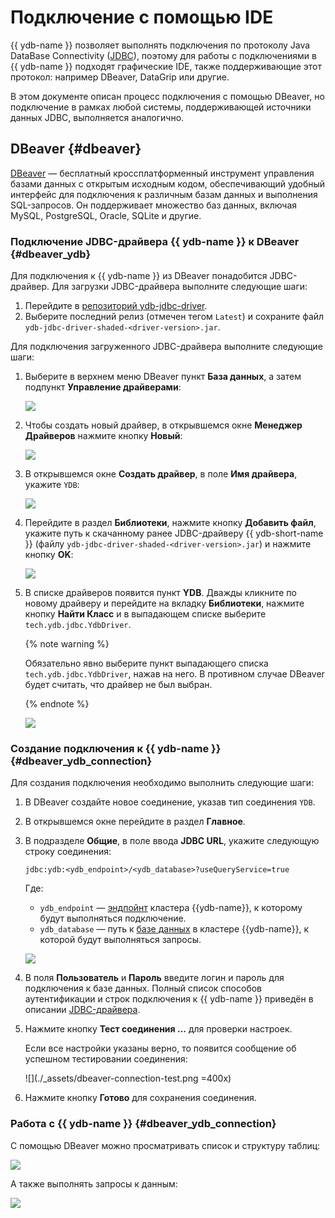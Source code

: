 # Подключение с помощью IDE

{{ ydb-name }} позволяет выполнять подключения по протоколу Java DataBase Connectivity ([JDBC](https://ru.wikipedia.org/wiki/Java_Database_Connectivity)), поэтому для работы с подключениями в {{ ydb-name }} подходят графические IDE, также поддерживающие этот протокол: например DBeaver, DataGrip или другие.

В этом документе описан процесс подключения с помощью DBeaver, но подключение в рамках любой системы, поддерживающей источники данных JDBC, выполняется аналогично.

## DBeaver {#dbeaver}

[DBeaver](https://dbeaver.com) — бесплатный кроссплатформенный инструмент управления базами данных с открытым исходным кодом, обеспечивающий удобный интерфейс для подключения к различным базам данных и выполнения SQL-запросов. Он поддерживает множество баз данных, включая MySQL, PostgreSQL, Oracle, SQLite и другие.

### Подключение JDBC-драйвера {{ ydb-name }} к DBeaver {#dbeaver_ydb}

Для подключения к {{ ydb-name }} из DBeaver понадобится JDBC-драйвер. Для загрузки JDBC-драйвера выполните следующие шаги:
1. Перейдите в [репозиторий ydb-jdbc-driver](https://github.com/ydb-platform/ydb-jdbc-driver/releases).
1. Выберите последний релиз (отмечен тегом `Latest`) и сохраните файл `ydb-jdbc-driver-shaded-<driver-version>.jar`.

Для подключения загруженного JDBC-драйвера выполните следующие шаги:
1. Выберите в верхнем меню DBeaver пункт **База данных**, а затем подпункт **Управление драйверами**:

    ![](./_assets/dbeaver-driver-management_ru.png)

1. Чтобы создать новый драйвер, в открывшемся окне **Менеджер Драйверов** нажмите кнопку **Новый**:

    ![](./_assets/dbeaver-driver-create-new-driver_ru.png)

1. В открывшемся окне **Создать драйвер**, в поле **Имя драйвера**, укажите `YDB`:

    ![](./_assets/dbeaver-driver-create-new-driver-set-name_ru.png)

1. Перейдите в раздел **Библиотеки**, нажмите кнопку **Добавить файл**, укажите путь к скачанному ранее JDBC-драйверу {{ ydb-short-name }} (файлу `ydb-jdbc-driver-shaded-<driver-version>.jar`) и нажмите кнопку **OK**:

    ![](./_assets/dbeaver-driver-management-driver_ru.png)


1. В списке драйверов появится пункт **YDB**. Дважды кликните по новому драйверу и перейдите на вкладку **Библиотеки**, нажмите кнопку **Найти Класс** и в выпадающем списке выберите `tech.ydb.jdbc.YdbDriver`.

    {% note warning %}

    Обязательно явно выберите пункт выпадающего списка `tech.ydb.jdbc.YdbDriver`, нажав на него. В противном случае DBeaver будет считать, что драйвер не был выбран.

    {% endnote %}

    ![](./_assets/dbeaver-driver-management-driver_set.png)

### Создание подключения к {{ ydb-name }} {#dbeaver_ydb_connection}

Для создания подключения необходимо выполнить следующие шаги:

1. В DBeaver создайте новое соединение, указав тип соединения `YDB`.
1. В открывшемся окне перейдите в раздел **Главное**.
1. В подразделе **Общие**, в поле ввода **JDBC URL**, укажите следующую строку соединения:

    ```
    jdbc:ydb:<ydb_endpoint>/<ydb_database>?useQueryService=true
    ```

    Где:
    - `ydb_endpoint` — [эндпойнт](../../concepts/connect.md#endpoint) кластера {{ydb-name}}, к которому будут выполняться подключение.
    - `ydb_database` — путь к [базе данных](../../concepts/glossary.md#database) в кластере {{ydb-name}}, к которой будут выполняться запросы.

    ![](./_assets/dbeaver-ydb-connection.png)

1. В поля **Пользователь** и **Пароль** введите логин и пароль для подключения к базе данных. Полный список способов аутентификации и строк подключения к {{ ydb-name }} приведён в описании [JDBC-драйвера](https://github.com/ydb-platform/ydb-jdbc-driver).
1. Нажмите кнопку **Тест соединения ...** для проверки настроек.

    Если все настройки указаны верно, то появится сообщение об успешном тестировании соединения:

    ![](./_assets/dbeaver-connection-test.png =400x)

1. Нажмите кнопку **Готово** для сохранения соединения.

### Работа с {{ ydb-name }} {#dbeaver_ydb_connection}

С помощью DBeaver можно просматривать список и структуру таблиц:

![](./_assets/dbeaver-table-structure.png)

А также выполнять запросы к данным:

![](./_assets/dbeaver-query.png)
